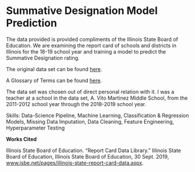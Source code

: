 # **Summative Designation Model Prediction**

The data provided is provided compliments of the Illinois State Board of Education. We are examining the report card of schools and districts in Illinois for the 18-19 school year and training a model to predict the Summative Designation rating. 

The original data set can be found [here](https://www.isbe.net/_layouts/Download.aspx?SourceUrl=/Documents/2019-Report-Card-Public-Data-Set.xlsx).

A Glossary of Terms can be found [here](https://www.isbe.net/Documents/2019-Report-Card-Glossary-Terms.pdf).

The data set was chosen out of direct personal relation with it. I was a teacher at a school in the data set, A. Vito Martinez Middle School, from the 2011-2012 school year through the 2018-2019 school year. 

Skills: Data-Science Pipeline, Machine Learning, Classification & Regression Models, Missing Data Imputation, Data Cleaning, Feature Engineering, Hyperparameter Testing

**Works Cited**

Illinois State Board of Education. “Report Card Data Library.” Illinois State Board of Education, Illinois State Board of Education, 30 Sept. 2019, www.isbe.net/pages/illinois-state-report-card-data.aspx. 
